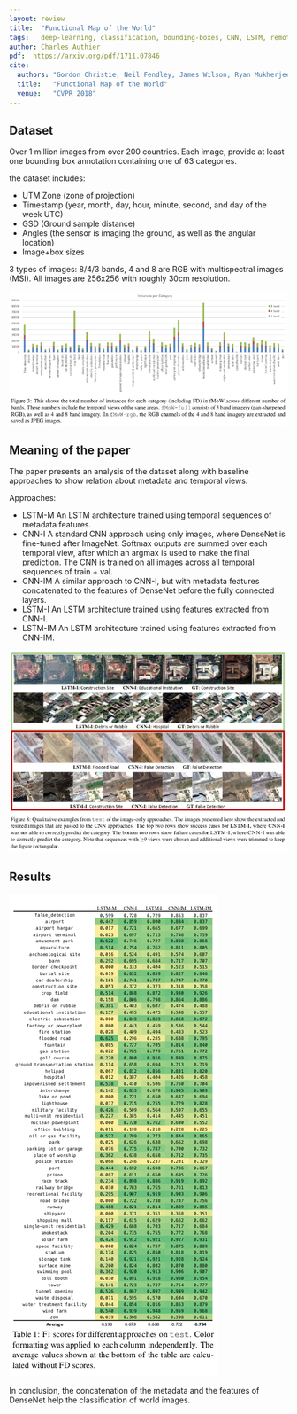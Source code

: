 ```yaml
---
layout: review
title:  "Functional Map of the World"
tags:   deep-learning, classification, bounding-boxes, CNN, LSTM, remote-sensing, dataset
author: Charles Authier
pdf:  https://arxiv.org/pdf/1711.07846
cite:
  authors: "Gordon Christie, Neil Fendley, James Wilson, Ryan Mukherjee"
  title:   "Functional Map of the World"
  venue:   "CVPR 2018"
---
```


## Dataset
Over 1 million images from over 200 countries. Each image, provide at least one bounding box annotation containing one of 63 categories.

the dataset includes:
- UTM Zone (zone of projection)
- Timestamp (year, month, day, hour, minute, second, and day of the week UTC)
- GSD (Ground sample distance)
- Angles (the sensor is imaging the ground, as well as the angular location)
- Image+box sizes

3 types of images: 8/4/3 bands, 4 and 8 are RGB with multispectral images (MSI).
All images are 256x256 with roughly 30cm resolution.

![](/deep-learning/images/FunctionalMapoftheWorld/class_world.png)

## Meaning of the paper
The paper presents an analysis of the dataset along with baseline approaches to show relation about metadata and temporal views.

Approaches:
- LSTM-M An LSTM architecture trained using temporal sequences of metadata features.
- CNN-I A standard CNN approach using only images, where DenseNet is fine-tuned after ImageNet. Softmax outputs are summed over each temporal view, after which an argmax is used to make the final prediction. The CNN is trained on all images across all temporal sequences of train + val.
- CNN-IM A similar approach to CNN-I, but with metadata features concatenated to the features of DenseNet before the fully connected layers.
- LSTM-I An LSTM architecture trained using features extracted from CNN-I.
- LSTM-IM An LSTM architecture trained using features extracted from CNN-IM.

![](/deep-learning/images/FunctionalMapoftheWorld/images_world.png)

## Results

![](/deep-learning/images/FunctionalMapoftheWorld/results_world.png)

In conclusion, the concatenation of the metadata and the features of DenseNet help the classification of world images.
